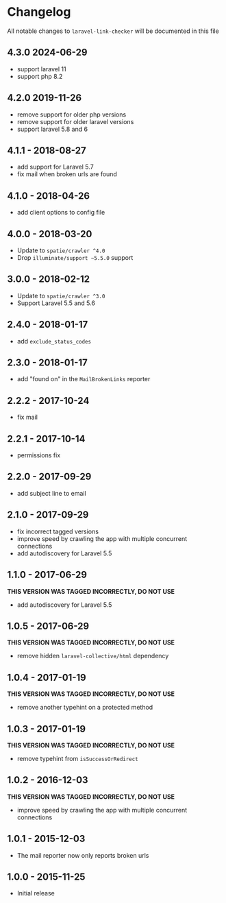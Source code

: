 # Changelog

All notable changes to `laravel-link-checker` will be documented in this file

## 4.3.0 2024-06-29

- support laravel 11
- support php 8.2

## 4.2.0 2019-11-26

- remove support for older php versions
- remove support for older laravel versions
- support laravel 5.8 and 6

## 4.1.1 - 2018-08-27

- add support for Laravel 5.7
- fix mail when broken urls are found

## 4.1.0 - 2018-04-26

- add client options to config file

## 4.0.0 - 2018-03-20

- Update to `spatie/crawler ^4.0`
- Drop `illuminate/support ~5.5.0` support

## 3.0.0 - 2018-02-12

- Update to `spatie/crawler ^3.0`
- Support Laravel 5.5 and 5.6

## 2.4.0 - 2018-01-17
- add `exclude_status_codes`

## 2.3.0 - 2018-01-17
- add "found on" in the `MailBrokenLinks` reporter

## 2.2.2 - 2017-10-24
- fix mail

## 2.2.1 - 2017-10-14
- permissions fix

## 2.2.0 - 2017-09-29
- add subject line to email

## 2.1.0 - 2017-09-29
- fix incorrect tagged versions
- improve speed by crawling the app with multiple concurrent connections
- add autodiscovery for Laravel 5.5

## 1.1.0 - 2017-06-29
**THIS VERSION WAS TAGGED INCORRECTLY, DO NOT USE**

- add autodiscovery for Laravel 5.5

## 1.0.5 - 2017-06-29
**THIS VERSION WAS TAGGED INCORRECTLY, DO NOT USE**
- remove hidden `laravel-collective/html` dependency

## 1.0.4 - 2017-01-19
**THIS VERSION WAS TAGGED INCORRECTLY, DO NOT USE**

- remove another typehint on a protected method

## 1.0.3 - 2017-01-19
**THIS VERSION WAS TAGGED INCORRECTLY, DO NOT USE**

- remove typehint from `isSuccessOrRedirect`

## 1.0.2 - 2016-12-03
**THIS VERSION WAS TAGGED INCORRECTLY, DO NOT USE**

- improve speed by crawling the app with multiple concurrent connections

## 1.0.1 - 2015-12-03

- The mail reporter now only reports broken urls

## 1.0.0 - 2015-11-25

- Initial release
